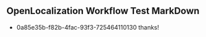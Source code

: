 ## OpenLocalization Workflow Test MarkDown
* 0a85e35b-f82b-4fac-93f3-725464110130 thanks!

<!--HONumber=Aug16_HO1-->


